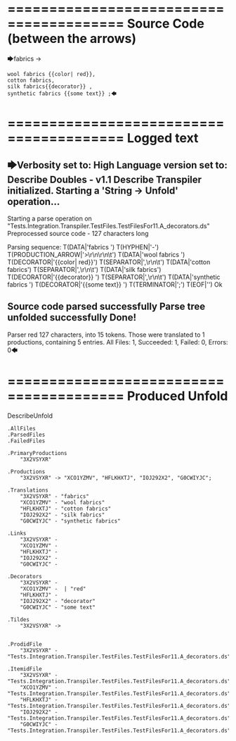 ========================================
Source Code (between the arrows)
========================================

🡆fabrics ->

	wool fabrics {{color| red}},
	cotton fabrics,
	silk fabrics{{decorator}} ,
	synthetic fabrics {{some text}} ;🡄

========================================
Logged text
========================================

🡆Verbosity set to: High
Language version set to: Describe Doubles - v1.1
Describe Transpiler initialized.
Starting a 'String -> Unfold' operation...
------------------------
Starting a parse operation on "Tests.Integration.Transpiler.TestFiles.TestFilesFor11.A_decorators.ds"
Preprocessed source code - 127 characters long

Parsing sequence: T(DATA|'fabrics ') T(HYPHEN|'-') T(PRODUCTION_ARROW|'>\r\n\r\n\t') T(DATA|'wool fabrics ') T(DECORATOR|'{{color| red}}') T(SEPARATOR|',\r\n\t') T(DATA|'cotton fabrics') T(SEPARATOR|',\r\n\t') T(DATA|'silk fabrics') T(DECORATOR|'{{decorator}} ') T(SEPARATOR|',\r\n\t') T(DATA|'synthetic fabrics ') T(DECORATOR|'{{some text}} ') T(TERMINATOR|';') T(EOF|'<EOF>') Ok

Source code parsed successfully
Parse tree unfolded successfully
Done!
------------------------
Parser red 127 characters, into 15 tokens.
Those were translated to 1 productions, containing 5 entries.
All Files: 1, Succeeded: 1, Failed: 0, Errors: 0🡄

========================================
Produced Unfold
========================================

DescribeUnfold

    .AllFiles
    .ParsedFiles
    .FailedFiles

    .PrimaryProductions
        "3X2VSYXR" 

    .Productions
        "3X2VSYXR" -> "XCO1YZMV", "HFLKHXTJ", "IOJ292X2", "G0CWIYJC";

    .Translations
        "3X2VSYXR" - "fabrics"
        "XCO1YZMV" - "wool fabrics"
        "HFLKHXTJ" - "cotton fabrics"
        "IOJ292X2" - "silk fabrics"
        "G0CWIYJC" - "synthetic fabrics"

    .Links
        "3X2VSYXR" - 
        "XCO1YZMV" - 
        "HFLKHXTJ" - 
        "IOJ292X2" - 
        "G0CWIYJC" - 

    .Decorators
        "3X2VSYXR" - 
        "XCO1YZMV" -  | "red"
        "HFLKHXTJ" - 
        "IOJ292X2" - "decorator"
        "G0CWIYJC" - "some text"

    .Tildes
        "3X2VSYXR" -> 


    .ProdidFile
        "3X2VSYXR" - "Tests.Integration.Transpiler.TestFiles.TestFilesFor11.A_decorators.ds"

    .ItemidFile
        "3X2VSYXR" - "Tests.Integration.Transpiler.TestFiles.TestFilesFor11.A_decorators.ds"
        "XCO1YZMV" - "Tests.Integration.Transpiler.TestFiles.TestFilesFor11.A_decorators.ds"
        "HFLKHXTJ" - "Tests.Integration.Transpiler.TestFiles.TestFilesFor11.A_decorators.ds"
        "IOJ292X2" - "Tests.Integration.Transpiler.TestFiles.TestFilesFor11.A_decorators.ds"
        "G0CWIYJC" - "Tests.Integration.Transpiler.TestFiles.TestFilesFor11.A_decorators.ds"

